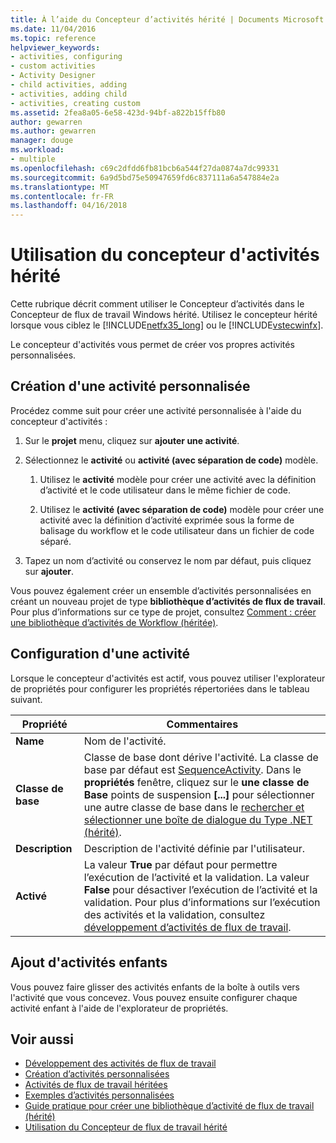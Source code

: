 ```yaml
---
title: À l’aide du Concepteur d’activités hérité | Documents Microsoft
ms.date: 11/04/2016
ms.topic: reference
helpviewer_keywords:
- activities, configuring
- custom activities
- Activity Designer
- child activities, adding
- activities, adding child
- activities, creating custom
ms.assetid: 2fea8a05-6e58-423d-94bf-a822b15ffb80
author: gewarren
ms.author: gewarren
manager: douge
ms.workload:
- multiple
ms.openlocfilehash: c69c2dfdd6fb81bcb6a544f27da0874a7dc99331
ms.sourcegitcommit: 6a9d5bd75e50947659fd6c837111a6a547884e2a
ms.translationtype: MT
ms.contentlocale: fr-FR
ms.lasthandoff: 04/16/2018
---
```

# <a name="using-the-legacy-activity-designer"></a>Utilisation du concepteur d'activités hérité
Cette rubrique décrit comment utiliser le Concepteur d’activités dans le Concepteur de flux de travail Windows hérité. Utilisez le concepteur hérité lorsque vous ciblez le [!INCLUDE[netfx35_long](../workflow-designer/includes/netfx35_long_md.md)] ou le [!INCLUDE[vstecwinfx](../workflow-designer/includes/vstecwinfx_md.md)].

 Le concepteur d'activités vous permet de créer vos propres activités personnalisées.

## <a name="creating-a-custom-activity"></a>Création d'une activité personnalisée
 Procédez comme suit pour créer une activité personnalisée à l'aide du concepteur d'activités :

1.  Sur le **projet** menu, cliquez sur **ajouter une activité**.

2.  Sélectionnez le **activité** ou **activité (avec séparation de code)** modèle.

    1.  Utilisez le **activité** modèle pour créer une activité avec la définition d’activité et le code utilisateur dans le même fichier de code.

    2.  Utilisez le **activité (avec séparation de code)** modèle pour créer une activité avec la définition d’activité exprimée sous la forme de balisage du workflow et le code utilisateur dans un fichier de code séparé.

3.  Tapez un nom d’activité ou conservez le nom par défaut, puis cliquez sur **ajouter**.

 Vous pouvez également créer un ensemble d’activités personnalisées en créant un nouveau projet de type **bibliothèque d’activités de flux de travail**. Pour plus d’informations sur ce type de projet, consultez [Comment : créer une bibliothèque d’activités de Workflow (héritée)](../workflow-designer/how-to-create-a-workflow-activity-library-legacy.md).

## <a name="configuring-an-activity"></a>Configuration d'une activité
 Lorsque le concepteur d'activités est actif, vous pouvez utiliser l'explorateur de propriétés pour configurer les propriétés répertoriées dans le tableau suivant.

|Propriété|Commentaires|
|--------------|--------------|
|**Name**|Nom de l'activité.|
|**Classe de base**|Classe de base dont dérive l'activité. La classe de base par défaut est [SequenceActivity](http://go.microsoft.com/fwlink?LinkID=65020). Dans le **propriétés** fenêtre, cliquez sur le **une classe de Base** points de suspension **[...]**  pour sélectionner une autre classe de base dans le [rechercher et sélectionner une boîte de dialogue du Type .NET (hérité)](../workflow-designer/browse-and-select-a-dotnet-type-dialog-box-legacy.md).|
|**Description**|Description de l'activité définie par l'utilisateur.|
|**Activé**|La valeur **True** par défaut pour permettre l’exécution de l’activité et la validation. La valeur **False** pour désactiver l’exécution de l’activité et la validation. Pour plus d’informations sur l’exécution des activités et la validation, consultez [développement d’activités de flux de travail](http://go.microsoft.com/fwlink?LinkID=65024).|

## <a name="adding-child-activities"></a>Ajout d'activités enfants
 Vous pouvez faire glisser des activités enfants de la boîte à outils vers l'activité que vous concevez. Vous pouvez ensuite configurer chaque activité enfant à l'aide de l'explorateur de propriétés.

## <a name="see-also"></a>Voir aussi

- [Développement des activités de flux de travail](http://go.microsoft.com/fwlink?LinkID=65024)
- [Création d’activités personnalisées](http://go.microsoft.com/fwlink?LinkID=65021)
- [Activités de flux de travail héritées](../workflow-designer/legacy-workflow-activities.md)
- [Exemples d’activités personnalisées](http://go.microsoft.com/fwlink?LinkID=65022)
- [Guide pratique pour créer une bibliothèque d’activité de flux de travail (hérité)](../workflow-designer/how-to-create-a-workflow-activity-library-legacy.md)
- [Utilisation du Concepteur de flux de travail hérité](../workflow-designer/using-the-legacy-workflow-designer.md)